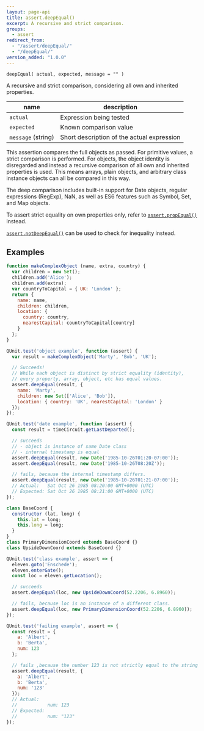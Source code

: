 ```yaml
---
layout: page-api
title: assert.deepEqual()
excerpt: A recursive and strict comparison.
groups:
  - assert
redirect_from:
  - "/assert/deepEqual/"
  - "/deepEqual/"
version_added: "1.0.0"
---
```


`deepEqual( actual, expected, message = "" )`

A recursive and strict comparison, considering all own and inherited properties.

| name | description |
|------|-------------|
| `actual` | Expression being tested |
| `expected` | Known comparison value |
| `message` (string) | Short description of the actual expression |

This assertion compares the full objects as passed. For primitive values, a strict comparison is performed. For objects, the object identity is disregarded and instead a recursive comparison of all own and inherited properties is used. This means arrays, plain objects, and arbitrary class instance objects can all be compared in this way.

The deep comparison includes built-in support for Date objects, regular expressions (RegExp), NaN, as well as ES6 features such as Symbol, Set, and Map objects.

To assert strict equality on own properties only, refer to [`assert.propEqual()`](./propEqual.md) instead.

[`assert.notDeepEqual()`](./notDeepEqual.md) can be used to check for inequality instead.

## Examples

```js
function makeComplexObject (name, extra, country) {
  var children = new Set();
  children.add('Alice');
  children.add(extra);
  var countryToCapital = { UK: 'London' };
  return {
    name: name,
    children: children,
    location: {
      country: country,
      nearestCapital: countryToCapital[country]
    }
  };
}

QUnit.test('object example', function (assert) {
  var result = makeComplexObject('Marty', 'Bob', 'UK');

  // Succeeds!
  // While each object is distinct by strict equality (identity),
  // every property, array, object, etc has equal values.
  assert.deepEqual(result, {
    name: 'Marty',
    children: new Set(['Alice', 'Bob']),
    location: { country: 'UK', nearestCapital: 'London' }
  });
});
```

```js
QUnit.test('date example', function (assert) {
  const result = timeCircuit.getLastDeparted();

  // succeeds
  // - object is instance of same Date class
  // - internal timestamp is equal
  assert.deepEqual(result, new Date('1985-10-26T01:20-07:00'));
  assert.deepEqual(result, new Date('1985-10-26T08:20Z'));

  // fails, because the internal timestamp differs.
  assert.deepEqual(result, new Date('1985-10-26T01:21-07:00'));
  // Actual:   Sat Oct 26 1985 08:20:00 GMT+0000 (UTC)
  // Expected: Sat Oct 26 1985 08:21:00 GMT+0000 (UTC)
});
```

```js
class BaseCoord {
  constructor (lat, long) {
    this.lat = long;
    this.long = long;
  }
}
class PrimaryDimensionCoord extends BaseCoord {}
class UpsideDownCoord extends BaseCoord {}

QUnit.test('class example', assert => {
  eleven.goto('Enschede');
  eleven.enterGate();
  const loc = eleven.getLocation();

  // succeeds
  assert.deepEqual(loc, new UpsideDownCoord(52.2206, 6.8960));

  // fails, because loc is an instance of a different class.
  assert.deepEqual(loc, new PrimaryDimensionCoord(52.2206, 6.8960));
});
```

```js
QUnit.test('failing example', assert => {
  const result = {
    a: 'Albert',
    b: 'Berta',
    num: 123
  };

  // fails ,because the number 123 is not strictly equal to the string "123".
  assert.deepEqual(result, {
    a: 'Albert',
    b: 'Berta',
    num: '123'
  });
  // Actual:
  //           num: 123
  // Expected:
  //           num: "123"
});
```
